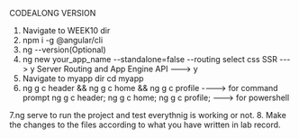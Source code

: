 CODEALONG VERSION

1. Navigate to WEEK10 dir
2. npm i -g @angular/cli
3. ng --version(Optional)
4.  ng new your_app_name --standalone=false --routing 
 select css
 SSR ---> y
 Server Routing and App Engine API ---> y
 5. Navigate to myapp dir cd myapp
 6. ng g c header && ng g c home && ng g c profile ----> for command prompt
    ng g c header; ng g c home; ng g c profile; ---> for powershell

7.ng serve   to run the project and test everythnig is working or not.
8. Make the changes to the files according to what you have written in lab record.
